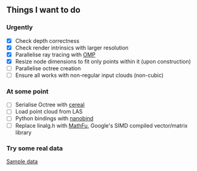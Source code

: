 ## Things I want to do

### Urgently
- [x] Check depth correctness
- [x] Check render intrinsics with larger resolution
- [x] Parallelise ray tracing with [OMP](https://bisqwit.iki.fi/story/howto/openmp/)
- [x] Resize node dimensions to fit only points within it (upon construction)
- [ ] Parallelise octree creation
- [ ] Ensure all works with non-regular input clouds (non-cubic)

### At some point
- [ ] Serialise Octree with [cereal](https://uscilab.github.io/cereal/)
- [ ] Load point cloud from LAS 
- [ ] Python bindings with [nanobind](https://github.com/wjakob/nanobind)
- [ ] Replace linalg.h with [MathFu](https://github.com/google/mathfu), Google's SIMD compiled vector/matrix library

### Try some real data
[Sample data](http://kos.informatik.uni-osnabrueck.de/3Dscans/)
